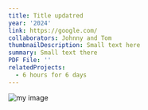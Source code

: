 ```yaml
---
title: Title updatred
year: '2024'
link: https://google.com/
collaborators: Johnny and Tom
thumbnailDescription: Small text here
summary: Small text there
PDF File: ''
relatedProjects:
  - 6 hours for 6 days
---
```


![my image](/assets/screenshot-2024-04-15-at-22.28.22.png)
